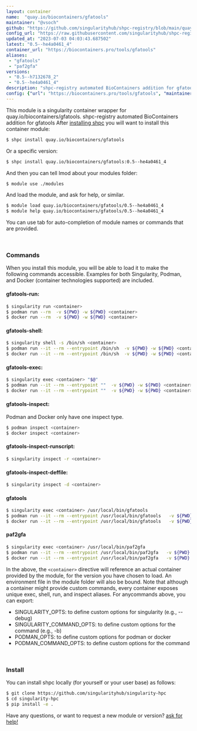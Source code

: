 ```yaml
---
layout: container
name:  "quay.io/biocontainers/gfatools"
maintainer: "@vsoch"
github: "https://github.com/singularityhub/shpc-registry/blob/main/quay.io/biocontainers/gfatools/container.yaml"
config_url: "https://raw.githubusercontent.com/singularityhub/shpc-registry/main/quay.io/biocontainers/gfatools/container.yaml"
updated_at: "2023-07-03 04:03:43.687502"
latest: "0.5--he4a0461_4"
container_url: "https://biocontainers.pro/tools/gfatools"
aliases:
 - "gfatools"
 - "paf2gfa"
versions:
 - "0.5--h7132678_2"
 - "0.5--he4a0461_4"
description: "shpc-registry automated BioContainers addition for gfatools"
config: {"url": "https://biocontainers.pro/tools/gfatools", "maintainer": "@vsoch", "description": "shpc-registry automated BioContainers addition for gfatools", "latest": {"0.5--he4a0461_4": "sha256:64a4f8e6838e2d259ea5da2d3c4001d1254adab364c87a0ee3e75966751810c4"}, "tags": {"0.5--h7132678_2": "sha256:77e9c818a3cb314c50b2ed086aa3e3054dedac0eab3f7d7b3338d8dfa66ddbdd", "0.5--he4a0461_4": "sha256:64a4f8e6838e2d259ea5da2d3c4001d1254adab364c87a0ee3e75966751810c4"}, "docker": "quay.io/biocontainers/gfatools", "aliases": {"gfatools": "/usr/local/bin/gfatools", "paf2gfa": "/usr/local/bin/paf2gfa"}}
---
```


This module is a singularity container wrapper for quay.io/biocontainers/gfatools.
shpc-registry automated BioContainers addition for gfatools
After [installing shpc](#install) you will want to install this container module:


```bash
$ shpc install quay.io/biocontainers/gfatools
```

Or a specific version:

```bash
$ shpc install quay.io/biocontainers/gfatools:0.5--he4a0461_4
```

And then you can tell lmod about your modules folder:

```bash
$ module use ./modules
```

And load the module, and ask for help, or similar.

```bash
$ module load quay.io/biocontainers/gfatools/0.5--he4a0461_4
$ module help quay.io/biocontainers/gfatools/0.5--he4a0461_4
```

You can use tab for auto-completion of module names or commands that are provided.

<br>

### Commands

When you install this module, you will be able to load it to make the following commands accessible.
Examples for both Singularity, Podman, and Docker (container technologies supported) are included.

#### gfatools-run:

```bash
$ singularity run <container>
$ podman run --rm  -v ${PWD} -w ${PWD} <container>
$ docker run --rm  -v ${PWD} -w ${PWD} <container>
```

#### gfatools-shell:

```bash
$ singularity shell -s /bin/sh <container>
$ podman run --it --rm --entrypoint /bin/sh  -v ${PWD} -w ${PWD} <container>
$ docker run --it --rm --entrypoint /bin/sh  -v ${PWD} -w ${PWD} <container>
```

#### gfatools-exec:

```bash
$ singularity exec <container> "$@"
$ podman run --it --rm --entrypoint ""  -v ${PWD} -w ${PWD} <container> "$@"
$ docker run --it --rm --entrypoint ""  -v ${PWD} -w ${PWD} <container> "$@"
```

#### gfatools-inspect:

Podman and Docker only have one inspect type.

```bash
$ podman inspect <container>
$ docker inspect <container>
```

#### gfatools-inspect-runscript:

```bash
$ singularity inspect -r <container>
```

#### gfatools-inspect-deffile:

```bash
$ singularity inspect -d <container>
```


#### gfatools

```bash
$ singularity exec <container> /usr/local/bin/gfatools
$ podman run --it --rm --entrypoint /usr/local/bin/gfatools   -v ${PWD} -w ${PWD} <container> -c " $@"
$ docker run --it --rm --entrypoint /usr/local/bin/gfatools   -v ${PWD} -w ${PWD} <container> -c " $@"
```


#### paf2gfa

```bash
$ singularity exec <container> /usr/local/bin/paf2gfa
$ podman run --it --rm --entrypoint /usr/local/bin/paf2gfa   -v ${PWD} -w ${PWD} <container> -c " $@"
$ docker run --it --rm --entrypoint /usr/local/bin/paf2gfa   -v ${PWD} -w ${PWD} <container> -c " $@"
```



In the above, the `<container>` directive will reference an actual container provided
by the module, for the version you have chosen to load. An environment file in the
module folder will also be bound. Note that although a container
might provide custom commands, every container exposes unique exec, shell, run, and
inspect aliases. For anycommands above, you can export:

 - SINGULARITY_OPTS: to define custom options for singularity (e.g., --debug)
 - SINGULARITY_COMMAND_OPTS: to define custom options for the command (e.g., -b)
 - PODMAN_OPTS: to define custom options for podman or docker
 - PODMAN_COMMAND_OPTS: to define custom options for the command

<br>

### Install

You can install shpc locally (for yourself or your user base) as follows:

```bash
$ git clone https://github.com/singularityhub/singularity-hpc
$ cd singularity-hpc
$ pip install -e .
```

Have any questions, or want to request a new module or version? [ask for help!](https://github.com/singularityhub/singularity-hpc/issues)